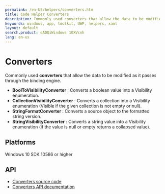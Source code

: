 ```yaml
---
permalink: /en-US/helpers/converters.htm
title: Code Helper Converters 
description: Commonly used converters that allow the data to be modified as it passes through the binding engine.
keywords: windows, app, toolkit, UWP, helpers, xaml
layout: default
search.product: eADQiWindows 10XVcnh
lang: en-us
---
```


# Converters

Commonly used **converters** that allow the data to be modified as it passes through the binding engine.

* **BoolToVisibilityConverter** : Converts a boolean value into a Visibility enumeration.
* **CollectionVisibilityConverter** : Converts a collection into a Visibility enumeration (Visible if the given collection is not empty or null).
* **StringFormatConverter** : Converts a source object to the formatted string version.
* **StringVisibilityConverter** : Converts a string value into a Visibility enumeration (if the value is null or empty returns a collapsed value).

## Platforms

Windows 10 SDK 10586 or higher

## API

* [Converters source code](https://github.com/Microsoft/UWPCommunityToolkit/tree/master/Microsoft.Toolkit.Uwp.UI/Converters)
* [Converters API documentation]({{site.baseurl}}/{{page.lang}}/api/Microsoft_Toolkit_Uwp_UI_Converters.htm)